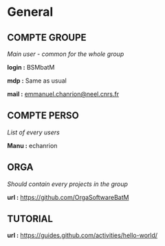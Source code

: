 # General

## COMPTE GROUPE
*Main user - common for the whole group*

**login 	:**	BSMbatM

**mdp	:**	Same as usual

**mail	:**	emmanuel.chanrion@neel.cnrs.fr


## COMPTE PERSO
*List of every users*

**Manu	:**	echanrion


## ORGA
*Should contain every projects in the group*

**url	:**	https://github.com/OrgaSoftwareBatM


## TUTORIAL
**url	:**	https://guides.github.com/activities/hello-world/
